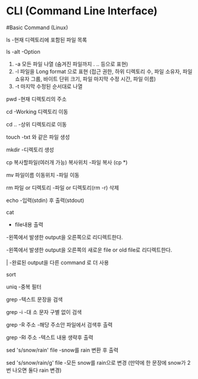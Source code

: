 # CLI (Command Line Interface)

#Basic Command (Linux)

ls
-현재 디렉토리에 포함된 파일 목록

ls -alt
-Option
1. \-a
모든 파일 나열 (숨겨진 파일까지 . .. 등으로 표현)
2. \-l
파일을 Long format 으로 표현 (접근 권한, 하위 디렉토리 수, 파일 소유자, 파일 쇼유자 그룹, 바이트 단위 크기, 파일 마지막 수정 시간, 파일 이름)
3. \-t
마지막 수정된 순서대로 나열

pwd
-현재 디렉토리의 주소

cd
-Working 디렉토리 이동

cd .. 
-상위 디렉토리로 이동

touch
-txt 와 같은 파일 생성

mkdir
-디렉토리 생성

cp 복사할파일(여러개 가능) 복사위치
-파일 복사 (cp *)

mv 파일이름 이동위치
-파일 이동

rm 파일 or 디렉토리
-파일 or 디렉토리(rm -r) 삭제 

echo
-입력(stdin) 후 출력(stdout)

cat
- file내용 출력

>
-왼쪽에서 발생한 output을 오른쪽으로 리디렉트한다.

>>
-왼쪽에서 발생한 output을 오른쪽의 새로운 file or old file로 리디렉트한다.

|
-완료된 output을 다른 command 로 더 사용

sort

uniq
-중복 필터

grep 
-텍스트 문장을 검색

grep -i 
-대 소 문자 구별 없이 검색

grep -R 주소
-해당 주소안 파일에서 검색후 출력

grep -Rl 주소
-텍스트 내용 생략후 출력

sed 's/snow/rain' file
-snow를 rain 변환 후 출력

sed 's/snow/rain/g' file
-모든 snow를 rain으로 변경 (만약에 한 문장에 snow가 2번 나오면 둘다 rain 변경)

